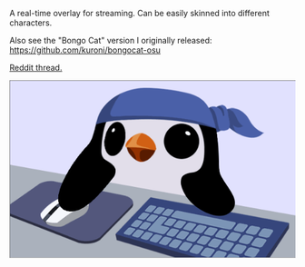 A real-time overlay for streaming. Can be easily skinned into different characters.

Also see the "Bongo Cat" version I originally released: https://github.com/kuroni/bongocat-osu

[Reddit thread.](https://www.reddit.com/r/leagueoflegends/comments/co0gql/i_made_a_pengu_featherknight_cam_for_streaming/)

![](demo.gif)


